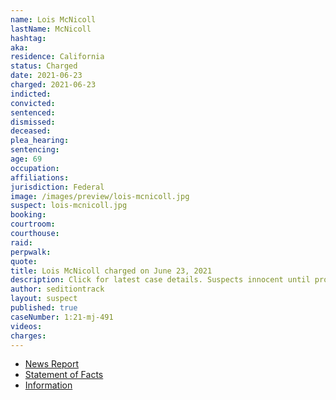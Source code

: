 ```yaml
---
name: Lois McNicoll
lastName: McNicoll
hashtag:
aka:
residence: California
status: Charged
date: 2021-06-23
charged: 2021-06-23
indicted:
convicted:
sentenced:
dismissed:
deceased:
plea_hearing:
sentencing:
age: 69
occupation:
affiliations:
jurisdiction: Federal
image: /images/preview/lois-mcnicoll.jpg
suspect: lois-mcnicoll.jpg
booking:
courtroom:
courthouse:
raid:
perpwalk:
quote:
title: Lois McNicoll charged on June 23, 2021
description: Click for latest case details. Suspects innocent until proven guilty.
author: seditiontrack
layout: suspect
published: true
caseNumber: 1:21-mj-491
videos:
charges:
---
```

- [News Report](https://www.msn.com/en-us/news/crime/la-county-employee-charged-for-allegedly-breaching-capitol/ar-AALyJCO)
- [Statement of Facts](https://www.justice.gov/usao-dc/case-multi-defendant/file/1412491/download)
- [Information](https://www.justice.gov/usao-dc/case-multi-defendant/file/1415811/download)
